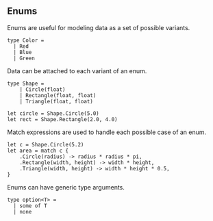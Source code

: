 ## Enums

Enums are useful for modeling data as a set of possible variants.

```
type Color =
  | Red
  | Blue
  | Green
```

Data can be attached to each variant of an enum.

```
type Shape =
    | Circle(float)
    | Rectangle(float, float)
    | Triangle(float, float)
    
let circle = Shape.Circle(5.0)
let rect = Shape.Rectangle(2.0, 4.0)
```

Match expressions are used to handle each possible case of an enum.

```
let c = Shape.Circle(5.2)
let area = match c {
    .Circle(radius) -> radius * radius * pi,
    .Rectangle(width, height) -> width * height,
    .Triangle(width, height) -> width * height * 0.5,
}
```

Enums can have generic type arguments.

```
type option<T> =
  | some of T
  | none
```